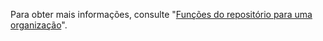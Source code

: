 Para obter mais informações, consulte "[Funções do repositório para uma organização](/organizations/managing-access-to-your-organizations-repositories/repository-roles-for-an-organization)".
